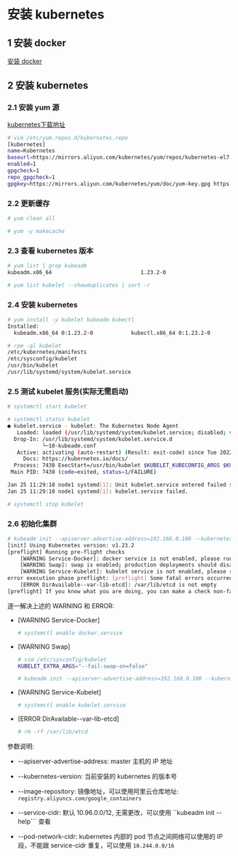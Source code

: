 # 安装 kubernetes

## 1 安装 docker

[安装 docker](https://github.com/sunnyzhy/docker/blob/master/%E5%AE%89%E8%A3%85docker.md '安装 docker')

## 2 安装 kubernetes

### 2.1 安装 yum 源

[kubernetes下载地址](https://mirrors.aliyun.com/kubernetes/ 'kubernetes镜像')

```bash
# vim /etc/yum.repos.d/kubernates.repo
[kubernetes]
name=Kubernetes
baseurl=https://mirrors.aliyun.com/kubernetes/yum/repos/kubernetes-el7-x86_64/
enabled=1
gpgcheck=1
repo_gpgcheck=1
gpgkey=https://mirrors.aliyun.com/kubernetes/yum/doc/yum-key.gpg https://mirrors.aliyun.com/kubernetes/yum/doc/rpm-package-key.gpg
```

### 2.2 更新缓存

```bash
# yum clean all

# yum -y makecache
```

### 2.3 查看 kubernetes 版本

```bash
# yum list | grep kubeadm
kubeadm.x86_64                            1.23.2-0                     kubernetes

# yum list kubelet --showduplicates | sort -r
```

### 2.4 安装 kubernetes

```bash
# yum install -y kubelet kubeadm kubectl
Installed:
  kubeadm.x86_64 0:1.23.2-0            kubectl.x86_64 0:1.23.2-0            kubelet.x86_64 0:1.23.2-0  

# rpm -ql kubelet
/etc/kubernetes/manifests
/etc/sysconfig/kubelet
/usr/bin/kubelet
/usr/lib/systemd/system/kubelet.service
```

### 2.5 测试 kubelet 服务(实际无需启动)

```bash
# systemctl start kubelet

# systemctl status kubelet
● kubelet.service - kubelet: The Kubernetes Node Agent
   Loaded: loaded (/usr/lib/systemd/system/kubelet.service; disabled; vendor preset: disabled)
  Drop-In: /usr/lib/systemd/system/kubelet.service.d
           └─10-kubeadm.conf
   Active: activating (auto-restart) (Result: exit-code) since Tue 2022-01-25 11:29:18 CST; 2s ago
     Docs: https://kubernetes.io/docs/
  Process: 7438 ExecStart=/usr/bin/kubelet $KUBELET_KUBECONFIG_ARGS $KUBELET_CONFIG_ARGS $KUBELET_KUBEADM_ARGS $KUBELET_EXTRA_ARGS (code=exited, status=1/FAILURE)
 Main PID: 7438 (code=exited, status=1/FAILURE)

Jan 25 11:29:18 node1 systemd[1]: Unit kubelet.service entered failed state.
Jan 25 11:29:18 node1 systemd[1]: kubelet.service failed.

# systemctl stop kubelet
```

### 2.6 初始化集群

```bash
# kubeadm init --apiserver-advertise-address=192.168.0.100 --kubernetes-version=v1.23.2 --service-cidr=10.96.0.0/12 --pod-network-cidr=10.244.0.0/16
[init] Using Kubernetes version: v1.23.2
[preflight] Running pre-flight checks
	[WARNING Service-Docker]: docker service is not enabled, please run 'systemctl enable docker.service'
	[WARNING Swap]: swap is enabled; production deployments should disable swap unless testing the NodeSwap feature gate of the kubelet
	[WARNING Service-Kubelet]: kubelet service is not enabled, please run 'systemctl enable kubelet.service'
error execution phase preflight: [preflight] Some fatal errors occurred:
	[ERROR DirAvailable--var-lib-etcd]: /var/lib/etcd is not empty
[preflight] If you know what you are doing, you can make a check non-fatal with `--ignore-preflight-errors=...`
```

逐一解决上述的 WARNING 和 ERROR:

- [WARNING Service-Docker]

   ```bash
   # systemctl enable docker.service
   ```

- [WARNING Swap]

   ```bash
   # vim /etc/sysconfig/kubelet
   KUBELET_EXTRA_ARGS="--fail-swap-on=false"
   
   # kubeadm init --apiserver-advertise-address=192.168.0.100 --kubernetes-version=v1.23.2 --service-cidr=10.96.0.0/12 --pod-network-cidr=10.244.0.0/16 --ignore-preflight-errors=Swap
   ```

- [WARNING Service-Kubelet]

   ```bash
   # systemctl enable kubelet.service
   ```

- [ERROR DirAvailable--var-lib-etcd]

   ```bash
   # rm -rf /var/lib/etcd
   ```

参数说明:

- --apiserver-advertise-address: master 主机的 IP 地址

- --kubernetes-version: 当前安装的 kubernetes 的版本号

- --image-repository: 镜像地址，可以使用阿里云仓库地址: ```registry.aliyuncs.com/google_containers```

- --service-cidr: 默认 10.96.0.0/12, 无需更改，可以使用 ``kubeadm init --help``` 查看

- --pod-network-cidr: kubernetes 内部的 pod 节点之间网络可以使用的 IP 段，不能跟 service-cidr 重复，可以使用 ```10.244.0.0/16```
